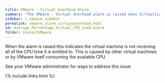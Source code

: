 ```yaml
---
title: VMware - Virtual Overhead Alarm
summary: "The VMware - Virtual Overhead alarm is raised when Virtualization Overhead is greater than a threshold and CPU Usage is 95% or higher."
sidebar: c_vmware_sidebar
permalink: vmware_alarm_virtualoverhead.html
id: Average_Percentage_Virtual_CPU_Used.alarm
folder: ConnectVMware
---
```


When the alarm is raised this indicates the virtual machine is not receiving all of the CPU time it is entitled to. This is caused by other virtual machines or by VMware itself consuming the available CPU.

See your VMware administrator for ways to address this issue.


{% include links.html %}
